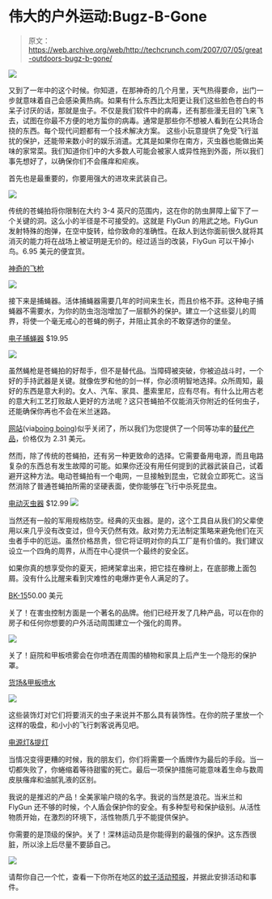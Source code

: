 # 伟大的户外运动:Bugz-B-Gone

> 原文：<https://web.archive.org/web/http://techcrunch.com/2007/07/05/great-outdoors-bugz-b-gone/>

![](img/4bbcffa5b49d9e8e2eb4c0d8b5127dc1.png)

又到了一年中的这个时候。你知道，在那神奇的几个月里，天气热得要命，出门一步就意味着自己会感染黄热病。如果有什么东西比太阳更让我们这些脸色苍白的书呆子讨厌的话，那就是虫子。不仅是我们软件中的病毒，还有那些漫无目的飞来飞去，试图在你最不方便的地方蜇你的病毒。通常是那些你不想被人看到在公共场合挠的东西。每个现代问题都有一个技术解决方案。
 这些小玩意提供了免受飞行滋扰的保护，还能带来数小时的娱乐消遣。尤其是如果你在南方，灭虫器也能做出美味的家常菜。我们知道你们中的大多数人可能会被家人或异性拖到外面，所以我们事先想好了，以确保你们不会瘙痒和疟疾。

首先也是最重要的，你要用强大的进攻来武装自己。

![](img/b05858620e5140c4d768316543499f22.png)

传统的苍蝇拍将你限制在大约 3-4 英尺的范围内，这在你的防虫屏障上留下了一个关键的洞。这么小的半径是不可接受的。这就是 FlyGun 的用武之地。FlyGun 发射特殊的炮弹，在空中旋转，给你致命的准确性。在敌人到达你面前很久就将其消灭的能力将在战场上被证明是无价的。经过适当的改装，FlyGun 可以干掉小鸟。6.95 美元的便宜货。

[神奇的飞枪](https://web.archive.org/web/20210123231036/http://www.amazingflygun.com/main.asp)

![](img/16265e178fbb98045d70a898c94320db.png)

接下来是捕蝇器。活体捕蝇器需要几年的时间来生长，而且价格不菲。这种电子捕蝇器不需要水，为你的防虫泡泡增加了一层额外的保护。建立一个这些婴儿的周界，将使一个毫无戒心的苍蝇的例子，并阻止其余的不敢穿透你的堡垒。

[电子捕蝇器](https://web.archive.org/web/20210123231036/http://www.eurocosm.com/Application/Products/Flyc/flyc1GB.asp) $19.95

![](img/c9a63f7927397d1d0057e44f73c67672.png)

虽然蝇枪是苍蝇拍的好帮手，但不是替代品。当障碍被突破，你被迫战斗时，一个好的手持武器是关键。就像佐罗和他的剑一样，你必须明智地选择。众所周知，最好的东西是意大利的。女人、汽车、家具、墨索里尼，应有尽有。有什么比用古老的意大利工艺打败敌人更好的方法呢？这只苍蝇拍不仅能消灭你附近的任何虫子，还能确保你再也不会在米兰迷路。

[网站](https://web.archive.org/web/20210123231036/http://charlesandmarie.com/lifestyle-gems/todays-soupe-du-jour/product/bye-bye-fly/?tx_ttproducts_pi1%5BbackPID%5D=321&tstmp=1178074706)(via[boing boing](https://web.archive.org/web/20210123231036/http://www.boingboing.net/2007/05/03/fly_swatter_map_of_m.html))似乎关闭了，所以我们为您提供了一个同等功率的[替代产品](https://web.archive.org/web/20210123231036/http://www.amazon.com/Arrow-Plastic-Fly-Swatter/dp/B000FJTWIC)，价格仅为 2.31 美元。

然而，除了传统的苍蝇拍，还有另一种更致命的选择。它需要备用电源，而且电路复杂的东西总有发生故障的可能。如果你还没有用任何提到的武器武装自己，试着避开这种方法。电动苍蝇拍有一个电网，一旦接触到昆虫，它就会立即死亡。这当然消除了普通苍蝇拍所需的坚硬表面，使你能够在飞行中杀死昆虫。

[电动灭虫器](https://web.archive.org/web/20210123231036/http://www.amazon.com/Charcoal-Companion-Amazing-Bug-Zapper/dp/B00008GS96/ref=pd_bbs_2/103-1812682-6521449?ie=UTF8&s=home-garden&qid=1183102354&sr=8-2) $12.99
![](img/ac53cb45579c99f8c22bfd34444cde08.png)

当然还有一般的军用规格防空。经典的灭虫器。是的，这个工具自从我们的父辈使用以来几乎没有改变过，但今天仍然有效。敌对势力无法制定策略来避免他们在灭虫者手中的厄运。虽然价格昂贵，但它将证明对你的兵工厂是有价值的。我们建议设立一个四角的周界，从而在中心提供一个最终的安全区。

如果你真的想享受你的夏天，把烤架拿出来，把它挂在橡树上，在底部撒上面包屑。没有什么比醒来看到灾难性的电爆炸更令人满足的了。

[BK-15](https://web.archive.org/web/20210123231036/http://mosquitozapper.safeshopper.com/2/1.htm?735)50.00 美元

关了！在害虫控制方面是一个著名的品牌。他们已经开发了几种产品，可以在你的房子和任何你想要的户外活动周围建立一个强化的周界。

![](img/6f366dca1d3953797d2c2a4f8dd817cb.png)

关了！庭院和甲板喷雾会在你喷洒在周围的植物和家具上后产生一个隐形的保护罩。

[货场&甲板喷水](https://web.archive.org/web/20210123231036/http://www.offprotects.com/outdoorfogger.aspx)

![](img/b6ae92003996679a91d2d1fce23a3e65.png)

这些装饰灯对它们将要消灭的虫子来说并不那么具有装饰性。在你的院子里放一个这样的吸盘，和小小的飞行刺客说再见吧。

[电源灯&提灯](https://web.archive.org/web/20210123231036/http://www.offprotects.com/mosquito-repeller/)

当情况变得更糟的时候，我的朋友们，你们将需要一个盾牌作为最后的手段。当一切都失败了，你蜷缩着等待甜蜜的死亡。最后一项保护措施可能意味着生命与数周皮肤瘙痒和油腻乳液的区别。

我说的是推迟的产品！全美家喻户晓的名字。我说的当然是浪花。当米兰和 FlyGun 还不够的时候，个人盾会保护你的安全。有多种型号和保护级别。从活性物质开始，在激烈的环境下，活性物质几乎不能提供保护。

你需要的是顶级的保护。关了！深林运动员是你能得到的最强的保护。这东西很脏，所以涂上后尽量不要舔自己。

![](img/931dc073b37b9ef72c5a133af987f858.png)

请帮你自己一个忙，查看一下你所在地区的[蚊子活动预报](https://web.archive.org/web/20210123231036/http://www.weather.com/activities/homeandgarden/mosquito/?from=breadcrumbs)，并据此安排活动和事件。